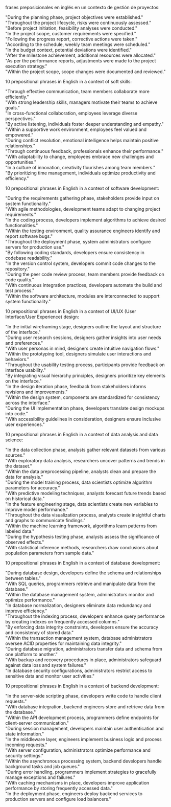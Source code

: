 frases preposicionales en inglés en un contexto de gestión de proyectos:

"During the planning phase, project objectives were established."  
"Throughout the project lifecycle, risks were continuously assessed."  
"Before project initiation, feasibility analyses were conducted."  
"In the project scope, customer requirements were specified."  
"Following the progress report, corrective actions were taken."  
"According to the schedule, weekly team meetings were scheduled."  
"In the budget context, potential deviations were identified."  
"After the milestone achievement, additional resources were allocated."  
"As per the performance reports, adjustments were made to the project execution strategy."  
"Within the project scope, scope changes were documented and reviewed."

 10 prepositional phrases in English in a context of soft skills:

"Through effective communication, team members collaborate more efficiently."  
"With strong leadership skills, managers motivate their teams to achieve goals."  
"In cross-functional collaboration, employees leverage diverse perspectives."  
"By active listening, individuals foster deeper understanding and empathy."  
"Within a supportive work environment, employees feel valued and empowered."  
"During conflict resolution, emotional intelligence helps maintain positive relationships."  
"Through continuous feedback, professionals enhance their performance."  
"With adaptability to change, employees embrace new challenges and opportunities."  
"In a culture of innovation, creativity flourishes among team members."  
"By prioritizing time management, individuals optimize productivity and efficiency."

10 prepositional phrases in English in a context of software development:

"During the requirements gathering phase, stakeholders provide input on system functionality."  
"With agile methodologies, development teams adapt to changing project requirements."  
"In the coding process, developers implement algorithms to achieve desired functionalities."  
"Within the testing environment, quality assurance engineers identify and report software bugs."  
"Throughout the deployment phase, system administrators configure servers for production use."  
"By following coding standards, developers ensure consistency in codebase readability."  
"In the version control system, developers commit code changes to the repository."  
"During the peer code review process, team members provide feedback on code quality."  
"With continuous integration practices, developers automate the build and test process."  
"Within the software architecture, modules are interconnected to support system functionality."

 10 prepositional phrases in English in a context of UI/UX (User Interface/User Experience) design:

"In the initial wireframing stage, designers outline the layout and structure of the interface."  
"During user research sessions, designers gather insights into user needs and preferences."  
"With user personas in mind, designers create intuitive navigation flows."  
"Within the prototyping tool, designers simulate user interactions and behaviors."  
"Throughout the usability testing process, participants provide feedback on interface usability."  
"By integrating visual hierarchy principles, designers prioritize key elements on the interface."  
"In the design iteration phase, feedback from stakeholders informs revisions and improvements."  
"Within the design system, components are standardized for consistency across the interface."  
"During the UI implementation phase, developers translate design mockups into code."  
"With accessibility guidelines in consideration, designers ensure inclusive user experiences."

10 prepositional phrases in English in a context of data analysis and data science:

"In the data collection phase, analysts gather relevant datasets from various sources."  
"With exploratory data analysis, researchers uncover patterns and trends in the dataset."  
"Within the data preprocessing pipeline, analysts clean and prepare the data for analysis."  
"During the model training process, data scientists optimize algorithm parameters for accuracy."  
"With predictive modeling techniques, analysts forecast future trends based on historical data."  
"In the feature engineering stage, data scientists create new variables to improve model performance."  
"Throughout the data visualization process, analysts create insightful charts and graphs to communicate findings."  
"Within the machine learning framework, algorithms learn patterns from labeled data."  
"During the hypothesis testing phase, analysts assess the significance of observed effects."  
"With statistical inference methods, researchers draw conclusions about population parameters from sample data."

10 prepositional phrases in English in a context of database development:

"During database design, developers define the schema and relationships between tables."  
"With SQL queries, programmers retrieve and manipulate data from the database."  
"Within the database management system, administrators monitor and optimize performance."  
"In database normalization, designers eliminate data redundancy and improve efficiency."  
"Throughout the indexing process, developers enhance query performance by creating indexes on frequently accessed columns."  
"By enforcing data integrity constraints, developers ensure the accuracy and consistency of stored data."  
"Within the transaction management system, database administrators oversee ACID properties for maintaining data integrity."  
"During database migration, administrators transfer data and schema from one platform to another."  
"With backup and recovery procedures in place, administrators safeguard against data loss and system failures."  
"In database security configurations, administrators restrict access to sensitive data and monitor user activities."

 10 prepositional phrases in English in a context of backend development:

"In the server-side scripting phase, developers write code to handle client requests."  
"With database integration, backend engineers store and retrieve data from the database."  
"Within the API development process, programmers define endpoints for client-server communication."  
"During session management, developers maintain user authentication and state information."  
"In the middleware layer, engineers implement business logic and process incoming requests."  
"With server configuration, administrators optimize performance and security settings."  
"Within the asynchronous processing system, backend developers handle background tasks and job queues."  
"During error handling, programmers implement strategies to gracefully manage exceptions and failures."  
"With caching mechanisms in place, developers improve application performance by storing frequently accessed data."  
"In the deployment phase, engineers deploy backend services to production servers and configure load balancers."  
